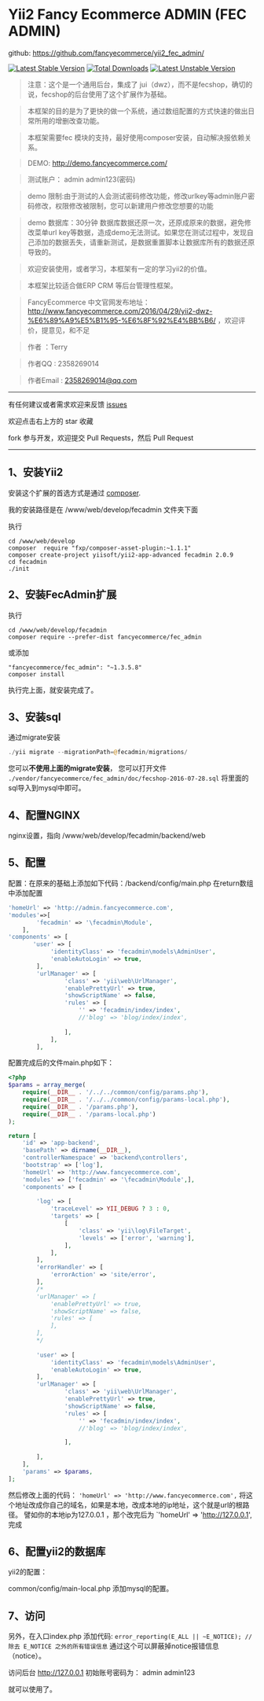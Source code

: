 
Yii2 Fancy Ecommerce ADMIN  (FEC ADMIN)
=========


github: https://github.com/fancyecommerce/yii2_fec_admin/

[![Latest Stable Version](https://poser.pugx.org/fancyecommerce/fec_admin/v/stable)](https://packagist.org/packages/fancyecommerce/fec_admin) [![Total Downloads](https://poser.pugx.org/fancyecommerce/fec_admin/downloads)](https://packagist.org/packages/fancyecommerce/fec_admin) [![Latest Unstable Version](https://poser.pugx.org/fancyecommerce/fec_admin/v/unstable)](https://packagist.org/packages/fancyecommerce/fec_admin)

> 注意：这个是一个通用后台，集成了 jui（dwz），而不是fecshop，确切的说，fecshop的后台使用了这个扩展作为基础。

> 本框架的目的是为了更快的做一个系统，通过数组配置的方式快速的做出日常所用的增删改查功能。

> 本框架需要fec 模块的支持，最好使用composer安装，自动解决报依赖关系。

> DEMO:  http://demo.fancyecommerce.com/          

> 测试账户：	admin	admin123(密码)   

> demo 限制:由于测试的人会测试密码修改功能，修改urlkey等admin账户密码修改，权限修改被限制，您可以新建用户修改您想要的功能

> demo 数据库：30分钟 数据库数据还原一次，还原成原来的数据，避免修改菜单url key等数据，造成demo无法测试。如果您在测试过程中，发现自己添加的数据丢失，请重新测试，是数据重置脚本让数据库所有的数据还原导致的。

> 欢迎安装使用，或者学习，本框架有一定的学习yii2的价值。

> 本框架比较适合做ERP CRM  等后台管理性框架。

> FancyEcommerce 中文官网发布地址：http://www.fancyecommerce.com/2016/04/29/yii2-dwz-%E6%89%A9%E5%B1%95-%E6%8F%92%E4%BB%B6/ ，欢迎评价，提意见，和不足

> 作者		：Terry

> 作者QQ	: 2358269014

> 作者Email	: 2358269014@qq.com

---
有任何建议或者需求欢迎来反馈 [issues](../../issues)

欢迎点击右上方的 star 收藏

fork 参与开发，欢迎提交 Pull Requests，然后 Pull Request

---


1、安装Yii2
------------

安装这个扩展的首选方式是通过 [composer](http://getcomposer.org/download/).

我的安装路径是在 /www/web/develop/fecadmin 文件夹下面

执行

```
cd /www/web/develop
composer  require "fxp/composer-asset-plugin:~1.1.1"
composer create-project yiisoft/yii2-app-advanced fecadmin 2.0.9
cd fecadmin
./init

```



2、安装FecAdmin扩展
------------

执行

```
cd /www/web/develop/fecadmin
composer require --prefer-dist fancyecommerce/fec_admin

```
或添加

```
"fancyecommerce/fec_admin": "~1.3.5.8"
composer install
```

执行完上面，就安装完成了。

3、安装sql
------------
通过migrate安装

```php
./yii migrate --migrationPath=@fecadmin/migrations/
```

您可以**不使用上面的migrate安装**，
您可以打开文件 `./vendor/fancyecommerce/fec_admin/doc/fecshop-2016-07-28.sql`
将里面的sql导入到mysql中即可。

4、配置NGINX
------------

nginx设置，指向  /www/web/develop/fecadmin/backend/web



5、配置
------------

配置：在原来的基础上添加如下代码：/backend/config/main.php  在return数组中添加配置
```php
'homeUrl' => 'http://admin.fancyecommerce.com',
'modules'=>[
		'fecadmin' => '\fecadmin\Module',
	],
'components' => [
       'user' => [
            'identityClass' => 'fecadmin\models\AdminUser',
            'enableAutoLogin' => true,
        ],
        'urlManager' => [
    			'class' => 'yii\web\UrlManager',
    			'enablePrettyUrl' => true,
    			'showScriptName' => false,
    			'rules' => [
    				'' => 'fecadmin/index/index',
    				//'blog' => 'blog/index/index',
    				
    			],
    		],
    	],
```

配置完成后的文件main.php如下：

```php
<?php
$params = array_merge(
    require(__DIR__ . '/../../common/config/params.php'),
    require(__DIR__ . '/../../common/config/params-local.php'),
    require(__DIR__ . '/params.php'),
    require(__DIR__ . '/params-local.php')
);

return [
    'id' => 'app-backend',
    'basePath' => dirname(__DIR__),
    'controllerNamespace' => 'backend\controllers',
    'bootstrap' => ['log'],
	'homeUrl' => 'http://www.fancyecommerce.com',
    'modules' => ['fecadmin' => '\fecadmin\Module',],
    'components' => [
        
        'log' => [
            'traceLevel' => YII_DEBUG ? 3 : 0,
            'targets' => [
                [
                    'class' => 'yii\log\FileTarget',
                    'levels' => ['error', 'warning'],
                ],
            ],
        ],
        'errorHandler' => [
            'errorAction' => 'site/error',
        ],
        /*
        'urlManager' => [
            'enablePrettyUrl' => true,
            'showScriptName' => false,
            'rules' => [
            ],
        ],
        */
		
		'user' => [
            'identityClass' => 'fecadmin\models\AdminUser',
            'enableAutoLogin' => true,
        ],
        'urlManager' => [
                'class' => 'yii\web\UrlManager',
                'enablePrettyUrl' => true,
                'showScriptName' => false,
                'rules' => [
                    '' => 'fecadmin/index/index',
                    //'blog' => 'blog/index/index',

                ],
            
        ],
    ],
    'params' => $params,
];
```

然后修改上面的代码： `'homeUrl' => 'http://www.fancyecommerce.com',`
将这个地址改成你自己的域名，如果是本地，改成本地的ip地址，这个就是url的根路径。
譬如你的本地ip为127.0.0.1 ，那个改完后为
`'homeUrl' => 'http://127.0.0.1',
完成

6、配置yii2的数据库
------------

yii2的配置：

common/config/main-local.php 添加mysql的配置。


7、访问
------------

另外，在入口index.php 添加代码: `error_reporting(E_ALL || ~E_NOTICE); //除去 E_NOTICE 之外的所有错误信息`
通过这个可以屏蔽掉notice报错信息（notice）。

访问后台 http://127.0.0.1
初始账号密码为：  admin   admin123


就可以使用了。



